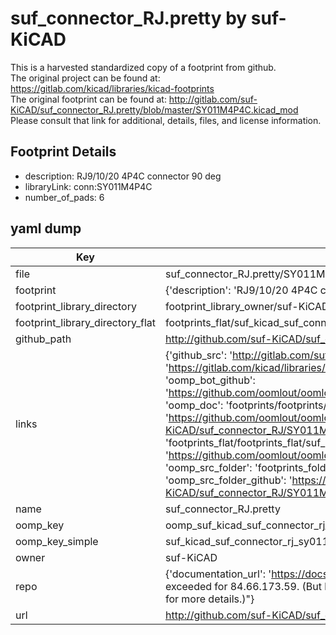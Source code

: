 # suf_connector_RJ.pretty by suf-KiCAD  
This is a harvested standardized copy of a footprint from github.  
The original project can be found at:  
https://gitlab.com/kicad/libraries/kicad-footprints  
The original footprint can be found at:
http://gitlab.com/suf-KiCAD/suf_connector_RJ.pretty/blob/master/SY011M4P4C.kicad_mod
Please consult that link for additional, details, files, and license information.  
## Footprint Details
* description: RJ9/10/20 4P4C connector 90 deg  
* libraryLink: conn:SY011M4P4C  
* number_of_pads: 6  
## yaml dump  
| Key | Value |  
| --- | --- |  
| file | suf_connector_RJ.pretty/SY011M4P4C.kicad_mod |  
| footprint | {'description': 'RJ9/10/20 4P4C connector 90 deg', 'libraryLink': 'conn:SY011M4P4C', 'number_of_pads': 6} |  
| footprint_library_directory | footprint_library_owner/suf-KiCAD_suf_connector_RJ.pretty |  
| footprint_library_directory_flat | footprints_flat/suf_kicad_suf_connector_rj_sy011m4p4c/working |  
| github_path | http://github.com/suf-KiCAD/suf_connector_RJ.pretty/blob/master/SY011M4P4C.kicad_mod |  
| links | {'github_src': 'http://gitlab.com/suf-KiCAD/suf_connector_RJ.pretty/blob/master/SY011M4P4C.kicad_mod', 'github_src_repo': 'https://gitlab.com/kicad/libraries/kicad-footprints', 'oomp_bot': 'footprints/suf_kicad_suf_connector_rj_sy011m4p4c/working', 'oomp_bot_github': 'https://github.com/oomlout/oomlout_oomp_footprint_bot/tree/main/footprints/suf_kicad_suf_connector_rj_sy011m4p4c/working', 'oomp_doc': 'footprints/footprints/suf-KiCAD/suf_connector_RJ/SY011M4P4C/working/', 'oomp_doc_github': 'https://github.com/oomlout/oomlout_oomp_footprint_doc/tree/main/footprints/footprints/suf-KiCAD/suf_connector_RJ/SY011M4P4C/working', 'oomp_src_flat': 'footprints_flat/footprints_flat/suf_kicad_suf_connector_rj_sy011m4p4c/working', 'oomp_src_flat_github': 'https://github.com/oomlout/oomlout_oomp_footprint_src/tree/main/footprints_flat/suf_kicad_suf_connector_rj_sy011m4p4c/working', 'oomp_src_folder': 'footprints_folder/footprints_folder/suf-KiCAD/suf_connector_RJ/SY011M4P4C/working', 'oomp_src_folder_github': 'https://github.com/oomlout/oomlout_oomp_footprint_src/tree/main/footprints_folder/suf-KiCAD/suf_connector_RJ/SY011M4P4C/working'} |  
| name | suf_connector_RJ.pretty |  
| oomp_key | oomp_suf_kicad_suf_connector_rj_sy011m4p4c |  
| oomp_key_simple | suf_kicad_suf_connector_rj_sy011m4p4c |  
| owner | suf-KiCAD |  
| repo | {'documentation_url': 'https://docs.github.com/rest/overview/resources-in-the-rest-api#rate-limiting', 'message': "API rate limit exceeded for 84.66.173.59. (But here's the good news: Authenticated requests get a higher rate limit. Check out the documentation for more details.)"} |  
| url | http://github.com/suf-KiCAD/suf_connector_RJ.pretty |  

